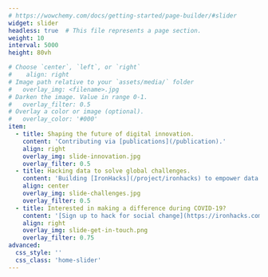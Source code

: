 ```yaml
---
# https://wowchemy.com/docs/getting-started/page-builder/#slider
widget: slider
headless: true  # This file represents a page section.
weight: 10
interval: 5000
height: 80vh

# Choose `center`, `left`, or `right`
#    align: right
# Image path relative to your `assets/media/` folder
#   overlay_img: <filename>.jpg
# Darken the image. Value in range 0-1.
#   overlay_filter: 0.5  
# Overlay a color or image (optional).
#   overlay_color: '#000'
item:
  - title: Shaping the future of digital innovation.
    content: 'Contributing via [publications](/publication).'
    align: right
    overlay_img: slide-innovation.jpg
    overlay_filter: 0.5
  - title: Hacking data to solve global challenges.
    content: 'Building [IronHacks](/project/ironhacks) to empower data scientists to create change.'
    align: center
    overlay_img: slide-challenges.jpg
    overlay_filter: 0.5
  - title: Interested in making a difference during COVID-19?
    content: '[Sign up to hack for social change](https://ironhacks.com).'
    align: right
    overlay_img: slide-get-in-touch.png
    overlay_filter: 0.75
advanced:
  css_style: ''
  css_class: 'home-slider'
---
```

